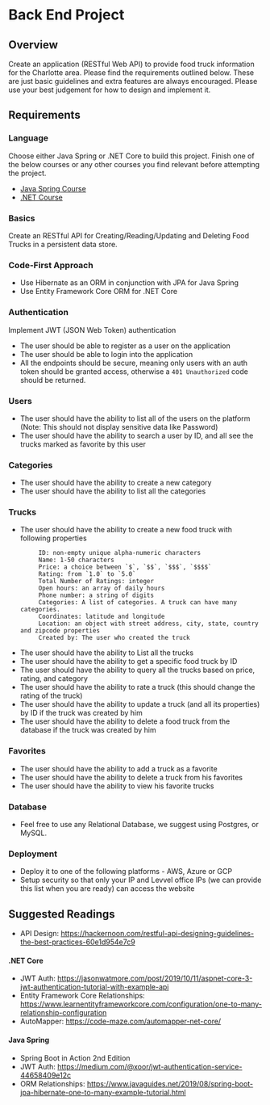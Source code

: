 # Back End Project

## Overview
Create an application (RESTful Web API) to provide food truck information for the Charlotte area. Please find the requirements outlined below. These are just basic guidelines and extra features are always encouraged. Please use your best judgement for how to design and implement it.

## Requirements
### Language
Choose either Java Spring or .NET Core to build this project. Finish one of the below courses or any other courses you find relevant before attempting the project.
- [Java Spring Course](https://www.udemy.com/spring-hibernate-tutorial/) 
- [.NET Course](https://www.udemy.com/aspnet-core-20-e-commerce-web-site-based-on-microservices-and-docker/) 

### Basics 
Create an RESTful API for Creating/Reading/Updating and Deleting Food Trucks in a persistent data store.

### Code-First Approach
- Use Hibernate as an ORM in conjunction with JPA for Java Spring
- Use Entity Framework Core ORM for .NET Core

### Authentication
Implement JWT (JSON Web Token) authentication
- The user should be able to register as a user on the application
- The user should be able to login into the application
- All the endpoints should be secure, meaning only users with an auth token should be granted access, otherwise a ```401 Unauthorized``` code should be returned. 

### Users
- The user should have the ability to list all of the users on the platform (Note: This should not display sensitive data like Password)
- The user should have the ability to search a user by ID, and all see the trucks marked as favorite by this user

### Categories
- The user should have the ability to create a new category
- The user should have the ability to list all the categories

### Trucks
- The user should have the ability to create a new food truck with following properties
     ```
          ID: non-empty unique alpha-numeric characters
          Name: 1-50 characters
          Price: a choice between `$`, `$$`, `$$$`, `$$$$`
          Rating: from `1.0` to `5.0`
          Total Number of Ratings: integer
          Open hours: an array of daily hours
          Phone number: a string of digits
          Categories: A list of categories. A truck can have many categories. 
          Coordinates: latitude and longitude
          Location: an object with street address, city, state, country and zipcode properties
          Created by: The user who created the truck
    ```
- The user should have the ability to List all the trucks 
- The user should have the ability to get a specific food truck by ID
- The user should have the ability to query all the trucks based on price, rating, and category
- The user should have the ability to rate a truck (this should change the rating of the truck)
- The user should have the ability to update a truck (and all its properties) by ID if the truck was created by him
- The user should have the ability to delete a food truck from the database if the truck was created by him

### Favorites
- The user should have the ability to add a truck as a favorite
- The user should have the ability to delete a truck from his favorites
- The user should have the ability to view his favorite trucks

### Database
- Feel free to use any Relational Database, we suggest using Postgres, or MySQL. 



### Deployment
- Deploy it to one of the following platforms - AWS, Azure or GCP
- Setup security so that only your IP and Levvel office IPs (we can provide this list when you are ready) can access the website


## Suggested Readings
- API Design: https://hackernoon.com/restful-api-designing-guidelines-the-best-practices-60e1d954e7c9
#### .NET Core 
- JWT Auth: https://jasonwatmore.com/post/2019/10/11/aspnet-core-3-jwt-authentication-tutorial-with-example-api
- Entity Framework Core Relationships: https://www.learnentityframeworkcore.com/configuration/one-to-many-relationship-configuration
- AutoMapper: https://code-maze.com/automapper-net-core/
#### Java Spring
- Spring Boot in Action 2nd Edition
- JWT Auth: https://medium.com/@xoor/jwt-authentication-service-44658409e12c
- ORM Relationships: https://www.javaguides.net/2019/08/spring-boot-jpa-hibernate-one-to-many-example-tutorial.html
